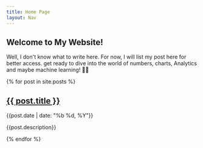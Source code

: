 ```yaml
---
title: Home Page
layout: Nav
---
```


<div class="container">
    <div class="intro">
      <h2>Welcome to My Website!</h2>
      <p>
      Well, I don't know what to write here. For now, I will list my post here for better access.
      get ready to dive into the world of numbers, charts, Analytics and maybe machine learning! 🚀✨
      </p>
    </div>
    <div class="post-container">
      {% for post in site.posts %}
      <div class="shortpost">
        <div class='Title'>
          <h2><a href='{{ post.url }}' class='left-side'>{{ post.title }}</a></h2>
          <p class="post-date">{{post.date | date: "%b %d, %Y"}}</p> 
        </div>      
        <p class="post-des">{{post.description}}
        </p>
      </div>

{% endfor %}
  </div>
</div> 